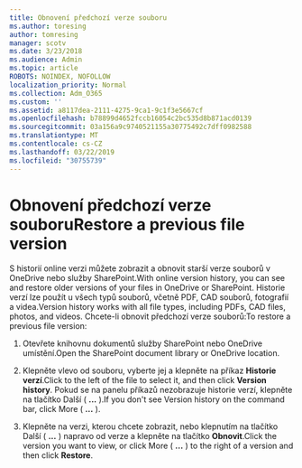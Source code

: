 ```yaml
---
title: Obnovení předchozí verze souboru
ms.author: toresing
author: tomresing
manager: scotv
ms.date: 3/23/2018
ms.audience: Admin
ms.topic: article
ROBOTS: NOINDEX, NOFOLLOW
localization_priority: Normal
ms.collection: Adm_O365
ms.custom: ''
ms.assetid: a8117dea-2111-4275-9ca1-9c1f3e5667cf
ms.openlocfilehash: b78899d4652fccb16054c2bc535d8b871acd0139
ms.sourcegitcommit: 03a156a9c9740521155a30775492c7dff0982588
ms.translationtype: MT
ms.contentlocale: cs-CZ
ms.lasthandoff: 03/22/2019
ms.locfileid: "30755739"
---
```

# <a name="restore-a-previous-file-version"></a><span data-ttu-id="0eafe-102">Obnovení předchozí verze souboru</span><span class="sxs-lookup"><span data-stu-id="0eafe-102">Restore a previous file version</span></span>

<span data-ttu-id="0eafe-103">S historií online verzi můžete zobrazit a obnovit starší verze souborů v OneDrive nebo služby SharePoint.</span><span class="sxs-lookup"><span data-stu-id="0eafe-103">With online version history, you can see and restore older versions of your files in OneDrive or SharePoint.</span></span> <span data-ttu-id="0eafe-104">Historie verzí lze použít u všech typů souborů, včetně PDF, CAD souborů, fotografií a videa.</span><span class="sxs-lookup"><span data-stu-id="0eafe-104">Version history works with all file types, including PDFs, CAD files, photos, and videos.</span></span> <span data-ttu-id="0eafe-105">Chcete-li obnovit předchozí verze souborů:</span><span class="sxs-lookup"><span data-stu-id="0eafe-105">To restore a previous file version:</span></span>
  
1. <span data-ttu-id="0eafe-106">Otevřete knihovnu dokumentů služby SharePoint nebo OneDrive umístění.</span><span class="sxs-lookup"><span data-stu-id="0eafe-106">Open the SharePoint document library or OneDrive location.</span></span>
    
2. <span data-ttu-id="0eafe-107">Klepněte vlevo od souboru, vyberte jej a klepněte na příkaz **Historie verzí**.</span><span class="sxs-lookup"><span data-stu-id="0eafe-107">Click to the left of the file to select it, and then click **Version history**.</span></span> <span data-ttu-id="0eafe-108">Pokud se na panelu příkazů nezobrazuje historie verzí, klepněte na tlačítko Další ( **...** ).</span><span class="sxs-lookup"><span data-stu-id="0eafe-108">If you don't see Version history on the command bar, click More ( **...** ).</span></span> 
    
3. <span data-ttu-id="0eafe-109">Klepněte na verzi, kterou chcete zobrazit, nebo klepnutím na tlačítko Další ( **...** ) napravo od verze a klepněte na tlačítko **Obnovit**.</span><span class="sxs-lookup"><span data-stu-id="0eafe-109">Click the version you want to view, or click More ( **...** ) to the right of a version and then click **Restore**.</span></span>
    

